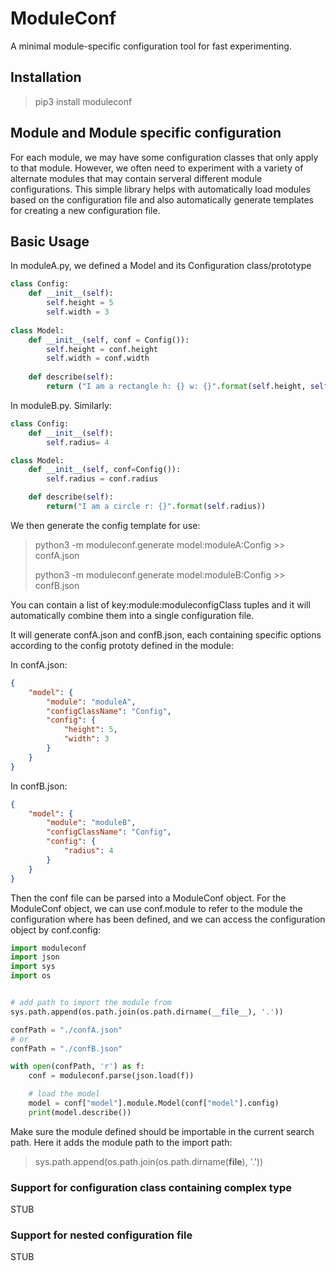# ModuleConf

A minimal module-specific configuration tool for fast experimenting.



## Installation

> pip3 install moduleconf

## Module and Module specific configuration

For each module, we may have some configuration classes that only apply to that module. 
However, we often need to experiment with a variety of alternate modules that may contain serveral different module configurations.
This simple library helps with automatically load modules based on the configuration file and also automatically generate templates for creating a new configuration file.

## Basic Usage

In moduleA.py, we defined a Model and its Configuration class/prototype

```python
class Config:
    def __init__(self):
        self.height = 5
        self.width = 3
        
class Model:
    def __init__(self, conf = Config()):
        self.height = conf.height
        self.width = conf.width
    
    def describe(self):
        return ("I am a rectangle h: {} w: {}".format(self.height, self.width))

```

In moduleB.py. Similarly:

```python
class Config:
    def __init__(self):
        self.radius= 4

class Model:
    def __init__(self, conf=Config()):
        self.radius = conf.radius

    def describe(self):
        return("I am a circle r: {}".format(self.radius))

```

We then generate the config template for use:

> python3 -m moduleconf.generate model:moduleA:Config >> confA.json
> 
> python3 -m moduleconf.generate model:moduleB:Config >> confB.json



You can contain a list of key:module:moduleconfigClass tuples and it will automatically combine them into a single configuration file.



It will generate confA.json and confB.json, each containing specific options according to the config prototy defined in the module:

In confA.json:

```json
{
	"model": {
		"module": "moduleA",
		"configClassName": "Config",
		"config": {
			"height": 5,
			"width": 3
		}
	}
}
```

In confB.json:

```json
{
	"model": {
		"module": "moduleB",
		"configClassName": "Config",
		"config": {
			"radius": 4
		}
	}
}
```

Then the conf file can be parsed into a ModuleConf object. For the ModuleConf object, we can use conf.module to refer to the module the configuration where has been defined, and we can access the configuration object by conf.config:

```python
import moduleconf
import json
import sys
import os


# add path to import the module from
sys.path.append(os.path.join(os.path.dirname(__file__), '.'))

confPath = "./confA.json"
# or
confPath = "./confB.json"

with open(confPath, 'r') as f:
    conf = moduleconf.parse(json.load(f))

    # load the model
    model = conf["model"].module.Model(conf["model"].config)
    print(model.describe())
```

Make sure the module defined should be importable in the current search path. Here it adds the module path to the import path:

> sys.path.append(os.path.join(os.path.dirname(**file**), '.'))



### Support for configuration class containing complex type

STUB

### Support for nested configuration file

STUB
